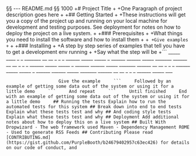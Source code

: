 
 §§ --- README.md
 §§ 1000
+# Project Title
+
+One Paragraph of project description goes here
+
+## Getting Started
+
+These instructions will get you a copy of the project up and running on your local machine for development and testing purposes. See deployment for notes on how to deploy the project on a live system.
+
+### Prerequisites
+
+What things you need to install the software and how to install them
+
+```
+Give examples
+```
+
+### Installing
+
+A step by step series of examples that tell you have to get a development env running
+
+Say what the step will be
+``` 												   _____ ____  _   _ _______     __   __            _    _               _      ______ _____   _____           _       ______ ______        _____                          _______      ______                             __   __            _    _               _      ______ _____   _____           _       ______ ______        _____                          _______      ______                             __   __            _    _               _      ______ _____   _____           _       ______ ______        _____                          _______      ______                             __   __            _    _               _      ______ _____   ___

































                        Give the example     ```     Followed by an example of getting some data out of the system or using it for a little demo     ```     And repeat     ```     Until finished     End with an example of getting some data out of the system or using it for a little demo     ## Running the tests Explain how to run the automated tests for this system ## Break down into end to end tests Explain what these tests test and why ## And coding style tests Explain what these tests test and why ## Deployment Add additional notes about how to deploy this on a live system ## Built With Dropwizard - The web framework used Maven - Dependency Management ROME - Used to generate RSS Feeds ## Contributing Please read [CONTRIBUTING.md](https://gist.github.com/PurpleBooth/b24679402957c63ec426) for details on our code of conduct, and